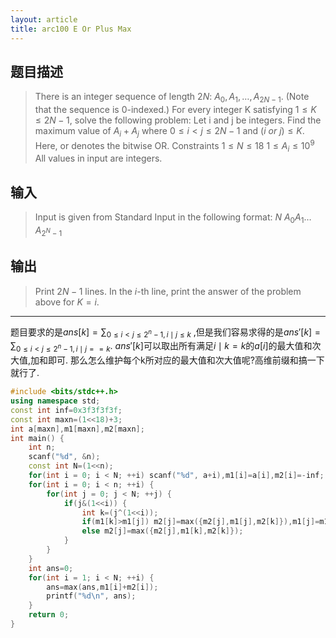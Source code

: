 ```yaml
---
layout: article
title: arc100 E Or Plus Max
---
```




## 题目描述

> There is an integer sequence of length $2N$: $A_0,A_1,…,A_{2N−1}$. (Note that the sequence is $0$-indexed.)
For every integer K satisfying $1≤K≤2N−1$, solve the following problem:
Let i and j be integers. Find the maximum value of $A_i+A_j$ where $0≤i<j≤2N−1$ and $(i\ or\ j)≤K$. Here, or denotes the bitwise OR.
Constraints
$1≤N≤18$
$1≤A_i≤10^9$
All values in input are integers.

## 输入
> Input is given from Standard Input in the following format:
$N$
$A_0 A_1 … A_{2^N−1}$

## 输出
> Print $2N−1$ lines. In the $i$-th line, print the answer of the problem above for $K=i$.


---
题目要求的是$ans[k]=\sum_{0\leq i<j\leq 2^n-1,i \mid j\leq k}$ ,但是我们容易求得的是$ans'[k]=\sum_{0\leq i<j\leq 2^n-1,i \mid j==k}$.
$ans'[k]$可以取出所有满足$i\mid k=k$的$a[i]$的最大值和次大值,加和即可.
那么怎么维护每个k所对应的最大值和次大值呢?高维前缀和搞一下就行了.

```cpp
#include <bits/stdc++.h>
using namespace std;
const int inf=0x3f3f3f3f;
const int maxn=(1<<18)+3;
int a[maxn],m1[maxn],m2[maxn];
int main() {
	int n;
	scanf("%d", &n);
	const int N=(1<<n);
	for(int i = 0; i < N; ++i) scanf("%d", a+i),m1[i]=a[i],m2[i]=-inf;
	for(int i = 0; i < n; ++i) {
		for(int j = 0; j < N; ++j) {
			if(j&(1<<i)) {
				int k=(j^(1<<i));
				if(m1[k]>m1[j]) m2[j]=max({m2[j],m1[j],m2[k]}),m1[j]=m1[k];
				else m2[j]=max({m2[j],m1[k],m2[k]});
			}
		}
	}
	int ans=0;
	for(int i = 1; i < N; ++i) {
		ans=max(ans,m1[i]+m2[i]);
		printf("%d\n", ans);
	}
	return 0;
}
``` 
